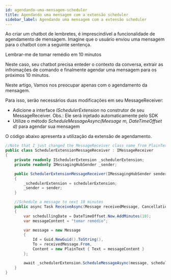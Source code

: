 ```yaml
---
id: agendando-uma-mensagem-scheduler
title: Agendando uma mensagem com a extensão scheduler
sidebar_label: Agendando uma mensagem com a extensão scheduler
---
```


Ao criar um chatbot de lembretes, é imprescindível a funcionalidade de agendamento de mensagem. Imagine que o usuário enviou uma mensagem para o chatbot com a seguinte sentença.

Lembrar-me de tomar remédio em 10 minutos

Neste caso, seu chatbot precisa enteder o contexto da conversa, extrair as infromações de comando e finalmente agendar uma mensagem para os próximos 10 minutos.

Neste artigo, Vamos nos preocupar apenas com o agendamento da mensagem.

Para isso, serão necessários duas modificações em seu MessageReceiver:

* Adicione a interface *ISchedulerExtension* no construtor de seu MessageReceiver. Obs.: Ele será injetado automaticamente pelo SDK
* Utilize o método *ScheduleMessageAsync(Meesage m, DateTimeOffset d)* para agendar sua mensagem

O código abaixo apresenta a utilização da extensão de agendamento.

```csharp
//Note that I just changed the MessageReceiver class name from PlainTextMessageReceiver to SchedulerExtensionMessageReceiver
public class SchedulerExtensionMessageReceiver : IMessageReceiver
{
    private readonly ISchedulerExtension _schedulerExtension;
    private readonly IMessagingHubSender _sender;

    public SchedulerExtensionMessageReceiver(IMessagingHubSender sender, ISchedulerExtension schedulerExtension)
    {
        _schedulerExtension = schedulerExtension;
        _sender = sender;
    }

    //Schedule a message to next 10 minutes
    public async Task ReceiveAsync(Message receivedMessage, CancellationToken cancellationToken)
    {
        var schedullingDate = DateTimeOffset.Now.AddMinutes(10);
        var messageContent = "tomar remédio";

        var message = new Message
        {
            Id = Guid.NewGuid().ToString(),
            To = receivedMessage.From,
            Content = new PlainText { Text = messageContent }
        };

        await _schedulerExtension.ScheduleMessageAsync(message, schedullingDate);
    }
}
```

